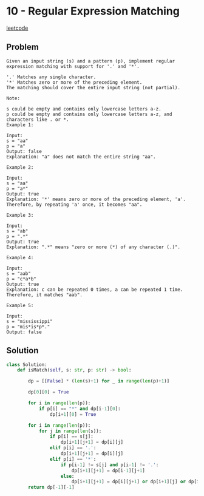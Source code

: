 # 10 - Regular Expression Matching

[leetcode](https://leetcode.com/problems/regular-expression-matching/)

## Problem

    Given an input string (s) and a pattern (p), implement regular expression matching with support for '.' and '*'.
    
    '.' Matches any single character.
    '*' Matches zero or more of the preceding element.
    The matching should cover the entire input string (not partial).
    
    Note:
    
    s could be empty and contains only lowercase letters a-z.
    p could be empty and contains only lowercase letters a-z, and characters like . or *.
    Example 1:
    
    Input:
    s = "aa"
    p = "a"
    Output: false
    Explanation: "a" does not match the entire string "aa".
    
    Example 2:
    
    Input:
    s = "aa"
    p = "a*"
    Output: true
    Explanation: '*' means zero or more of the preceding element, 'a'. Therefore, by repeating 'a' once, it becomes "aa".
    
    Example 3:
    
    Input:
    s = "ab"
    p = ".*"
    Output: true
    Explanation: ".*" means "zero or more (*) of any character (.)".
    
    Example 4:
    
    Input:
    s = "aab"
    p = "c*a*b"
    Output: true
    Explanation: c can be repeated 0 times, a can be repeated 1 time. Therefore, it matches "aab".
    
    Example 5:
    
    Input:
    s = "mississippi"
    p = "mis*is*p*."
    Output: false

## Solution

```python
class Solution:
    def isMatch(self, s: str, p: str) -> bool:

        dp = [[False] * (len(s)+1) for _ in range(len(p)+1)]

        dp[0][0] = True

        for i in range(len(p)):
            if p[i] == "*" and dp[i-1][0]:
                dp[i+1][0] = True

        for i in range(len(p)):
            for j in range(len(s)):
                if p[i] == s[j]:
                    dp[i+1][j+1] = dp[i][j]
                elif p[i] == '.':
                    dp[i+1][j+1] = dp[i][j]
                elif p[i] == '*':
                    if p[i-1] != s[j] and p[i-1] != '.':
                        dp[i+1][j+1] = dp[i-1][j+1]
                    else:
                        dp[i+1][j+1] = dp[i][j+1] or dp[i+1][j] or dp[i-1][j+1]                                     
        return dp[-1][-1]
```
